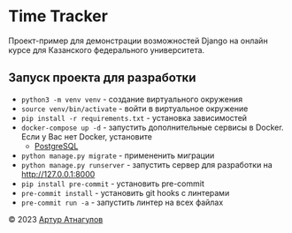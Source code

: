 # Time Tracker

Проект-пример для демонстрации возможностей Django на онлайн курсе для Казанского федерального университета.

## Запуск проекта для разработки

- `python3 -m venv venv` - создание виртуального окружения
- `source venv/bin/activate` - войти в виртуальное окружение
- `pip install -r requirements.txt` - установка зависимостей
- `docker-compose up -d` - запустить дополнительные сервисы в Docker. Если у Вас нет Docker, установите
  - [PostgreSQL](https://www.postgresql.org/)
- `python manage.py migrate` - примененить миграции
- `python manage.py runserver` - запустить сервер для разработки на http://127.0.0.1:8000
- `pip install pre-commit` - установить pre-commit
- `pre-commit install` - установить git hooks с линтерами
- `pre-commit run -a` - запустить линтер на всех файлах 

&copy; 2023 [Артур Атнагулов](https://atnartur.dev)
